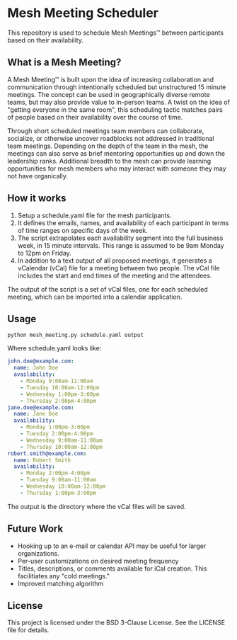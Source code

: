 # Mesh Meeting Scheduler

This repository is used to schedule Mesh Meetings™ between participants based on their availability.

## What is a Mesh Meeting?

A Mesh Meeting™ is built upon the idea of increasing collaboration and communication through intentionally scheduled but unstructured 15 minute meetings. The concept can be used in geographically diverse remote teams, but may also provide value to in-person teams. A twist on the idea of "getting everyone in the same room", this scheduling tactic matches pairs of people based on their availability over the course of time.

Through short scheduled meetings team members can collaborate, socialize, or otherwise uncover roadblocks not addressed in traditional team meetings. Depending on the depth of the team in the mesh, the meetings can also serve as brief mentoring opportunities up and down the leadership ranks. Additional breadth to the mesh can provide learning opportunities for mesh members who may interact with someone they may not have organically.

## How it works

1. Setup a schedule.yaml file for the mesh participants.
2. It  defines the emails, names, and availability of each participant in terms of time ranges on specific days of the week.
3. The script extrapolates each availability segment into the full business week, in 15 minute intervals. This range is assumed to be 9am Monday to 12pm on Friday.
4. In addition to a text output of all proposed meetings, it generates a vCalendar (vCal) file for a meeting between two people. The vCal file includes the start and end times of the meeting and the attendees.

The output of the script is a set of vCal files, one for each scheduled meeting, which can be imported into a calendar application.

## Usage

```shell
python mesh_meeting.py schedule.yaml output
```
Where schedule.yaml looks like:
```yaml
john.doe@example.com:
  name: John Doe
  availability: 
    - Monday 9:00am-11:00am
    - Tuesday 10:00am-12:00pm
    - Wednesday 1:00pm-3:00pm
    - Thursday 2:00pm-4:00pm
jane.doe@example.com:
  name: Jane Doe
  availability: 
    - Monday 1:00pm-3:00pm
    - Tuesday 2:00pm-4:00pm
    - Wednesday 9:00am-11:00am
    - Thursday 10:00am-12:00pm
robert.smith@example.com:
  name: Robert Smith
  availability: 
    - Monday 2:00pm-4:00pm
    - Tuesday 9:00am-11:00am
    - Wednesday 10:00am-12:00pm
    - Thursday 1:00pm-3:00pm
```

The output is the directory where the vCal files will be saved.

## Future Work

- Hooking up to an e-mail or calendar API may be useful for larger organizations.
- Per-user customizations on desired meeting frequency
- Titles, descriptions, or comments available for iCal creation. This facilitiates any "cold meetings."
- Improved matching algorithm

## License
This project is licensed under the BSD 3-Clause License. See the LICENSE file for details.
